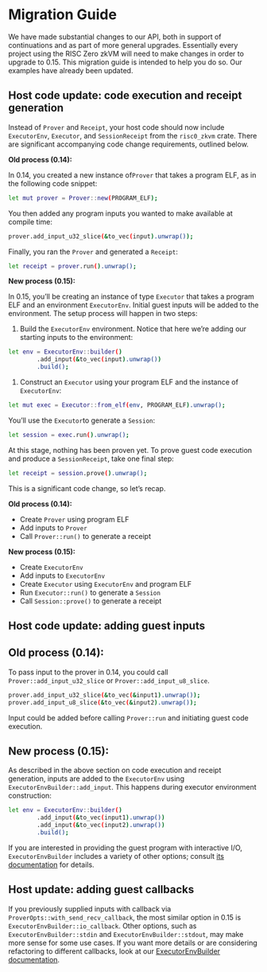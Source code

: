 # Migration Guide

We have made substantial changes to our API, both in support of continuations and as part of more general upgrades. Essentially every project using the RISC Zero zkVM will need to make changes in order to upgrade to 0.15. This migration guide is intended to help you do so. Our examples have already been updated.

## Host code update: code execution and receipt generation

Instead of `Prover` and `Receipt`, your host code should now include `ExecutorEnv`,  `Executor`, and `SessionReceipt` from the  `risc0_zkvm` crate. There are significant accompanying code change requirements, outlined below.

 **Old process (0.14):**

In 0.14, you created a new instance of`Prover` that takes a program ELF, as in the following code snippet:

```bash
let mut prover = Prover::new(PROGRAM_ELF);
```

You then added any program inputs you wanted to make available at compile time:

```bash
prover.add_input_u32_slice(&to_vec(input).unwrap());
```

Finally, you ran the `Prover` and generated a `Receipt`:

```bash
let receipt = prover.run().unwrap();
```

**********New process (0.15):**********

In 0.15, you’ll be creating an instance of type `Executor` that takes a program ELF and an environment `ExecutorEnv`. Initial guest inputs will be added to the environment. The setup process will happen in two steps:

1. Build the `ExecutorEnv` environment. Notice that here we’re adding our starting inputs to the environment:

```bash
let env = ExecutorEnv::builder()
		.add_input(&to_vec(input).unwrap())
		.build();
```

1. Construct an `Executor` using your program ELF and the instance of `ExecutorEnv`:

```bash
let mut exec = Executor::from_elf(env, PROGRAM_ELF).unwrap();
```

You’ll use the `Executor`to generate a `Session`:

```bash
let session = exec.run().unwrap();
```

At this stage, nothing has been proven yet. To prove guest code execution and produce a `SessionReceipt`, take one final step:

```bash
let receipt = session.prove().unwrap();
```

This is a significant code change, so let’s recap.

**Old process (0.14):**

- Create `Prover` using program ELF
- Add inputs to `Prover`
- Call `Prover::run()` to generate a receipt

**New process (0.15):**

- Create `ExecutorEnv`
- Add inputs to `ExecutorEnv`
- Create `Executor` using `ExecutorEnv` and program ELF
- Run `Executor::run()` to generate a `Session`
- Call `Session::prove()` to generate a receipt

## Host code update: adding guest inputs

## Old process (0.14):

To pass input to the prover in 0.14, you could call `Prover::add_input_u32_slice` or `Prover::add_input_u8_slice`.

```bash
prover.add_input_u32_slice(&to_vec(&input1).unwrap());
prover.add_input_u8_slice(&to_vec(&input2).unwrap());
```

Input could be added before calling `Prover::run` and initiating guest code execution.

## New process (0.15):

As described in the above section on code execution and receipt generation, inputs are added to the `ExecutorEnv` using `ExecutorEnvBuilder::add_input`. This happens during executor environment construction:

```bash
let env = ExecutorEnv::builder()
        .add_input(&to_vec(input1).unwrap())
        .add_input(&to_vec(input2).unwrap())
        .build();
```

If you are interested in providing the guest program with interactive I/O, `ExecutorEnvBuilder` includes a variety of other options; consult [its documentation](https://docs.rs/risc0-zkvm/latest/risc0_zkvm/struct.ExecutorEnvBuilder.html) for details.

## Host update: adding guest callbacks

If you previously supplied inputs with callback via `ProverOpts::with_send_recv_callback`, the most similar option in 0.15 is `ExecutorEnvBuilder::io_callback`. Other options, such as `ExecutorEnvBuilder::stdin` and `ExecutorEnvBuilder::stdout`, may make more sense for some use cases. If you want more details or are considering refactoring to different callbacks, look at our [ExecutorEnvBuilder documentation](https://docs.rs/risc0-zkvm/latest/risc0_zkvm/struct.ExecutorEnvBuilder.html).
